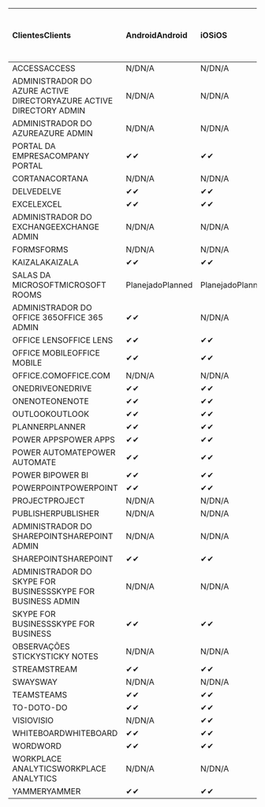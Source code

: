 <!-- This file is generated automatically. Changes made to this file will be overwritten.-->
|<span data-ttu-id="40ec5-101">Clientes</span><span class="sxs-lookup"><span data-stu-id="40ec5-101">Clients</span></span>|<span data-ttu-id="40ec5-102">Android</span><span class="sxs-lookup"><span data-stu-id="40ec5-102">Android</span></span>|<span data-ttu-id="40ec5-103">iOS</span><span class="sxs-lookup"><span data-stu-id="40ec5-103">iOS</span></span>|<span data-ttu-id="40ec5-104">Mac</span><span class="sxs-lookup"><span data-stu-id="40ec5-104">Mac</span></span>|<span data-ttu-id="40ec5-105">Windows 10</span><span class="sxs-lookup"><span data-stu-id="40ec5-105">Windows 10</span></span><br><span data-ttu-id="40ec5-106">Desktop</span><span class="sxs-lookup"><span data-stu-id="40ec5-106">Desktop</span></span>|<span data-ttu-id="40ec5-107">Windows 10</span><span class="sxs-lookup"><span data-stu-id="40ec5-107">Windows 10</span></span><br><span data-ttu-id="40ec5-108">Aplicativos modernos</span><span class="sxs-lookup"><span data-stu-id="40ec5-108">Modern Apps</span></span>|
|:-|:-|:-|:-|:-|:-|
|<span data-ttu-id="40ec5-109">ACCESS</span><span class="sxs-lookup"><span data-stu-id="40ec5-109">ACCESS</span></span>|<span data-ttu-id="40ec5-110">N/D</span><span class="sxs-lookup"><span data-stu-id="40ec5-110">N/A</span></span>|<span data-ttu-id="40ec5-111">N/D</span><span class="sxs-lookup"><span data-stu-id="40ec5-111">N/A</span></span>|<span data-ttu-id="40ec5-112">N/D</span><span class="sxs-lookup"><span data-stu-id="40ec5-112">N/A</span></span>|<span data-ttu-id="40ec5-113">✔</span><span class="sxs-lookup"><span data-stu-id="40ec5-113">✔</span></span>|<span data-ttu-id="40ec5-114">N/D</span><span class="sxs-lookup"><span data-stu-id="40ec5-114">N/A</span></span>|
|<span data-ttu-id="40ec5-115">ADMINISTRADOR DO AZURE ACTIVE DIRECTORY</span><span class="sxs-lookup"><span data-stu-id="40ec5-115">AZURE ACTIVE DIRECTORY ADMIN</span></span>|<span data-ttu-id="40ec5-116">N/D</span><span class="sxs-lookup"><span data-stu-id="40ec5-116">N/A</span></span>|<span data-ttu-id="40ec5-117">N/D</span><span class="sxs-lookup"><span data-stu-id="40ec5-117">N/A</span></span>|<span data-ttu-id="40ec5-118">N/D</span><span class="sxs-lookup"><span data-stu-id="40ec5-118">N/A</span></span>|<span data-ttu-id="40ec5-119">✔</span><span class="sxs-lookup"><span data-stu-id="40ec5-119">✔</span></span>|<span data-ttu-id="40ec5-120">N/D</span><span class="sxs-lookup"><span data-stu-id="40ec5-120">N/A</span></span>|
|<span data-ttu-id="40ec5-121">ADMINISTRADOR DO AZURE</span><span class="sxs-lookup"><span data-stu-id="40ec5-121">AZURE ADMIN</span></span>|<span data-ttu-id="40ec5-122">N/D</span><span class="sxs-lookup"><span data-stu-id="40ec5-122">N/A</span></span>|<span data-ttu-id="40ec5-123">N/D</span><span class="sxs-lookup"><span data-stu-id="40ec5-123">N/A</span></span>|<span data-ttu-id="40ec5-124">N/D</span><span class="sxs-lookup"><span data-stu-id="40ec5-124">N/A</span></span>|<span data-ttu-id="40ec5-125">N/D</span><span class="sxs-lookup"><span data-stu-id="40ec5-125">N/A</span></span>|<span data-ttu-id="40ec5-126">N/D</span><span class="sxs-lookup"><span data-stu-id="40ec5-126">N/A</span></span>|
|<span data-ttu-id="40ec5-127">PORTAL DA EMPRESA</span><span class="sxs-lookup"><span data-stu-id="40ec5-127">COMPANY PORTAL</span></span>|<span data-ttu-id="40ec5-128">✔</span><span class="sxs-lookup"><span data-stu-id="40ec5-128">✔</span></span>|<span data-ttu-id="40ec5-129">✔</span><span class="sxs-lookup"><span data-stu-id="40ec5-129">✔</span></span>|<span data-ttu-id="40ec5-130">✔</span><span class="sxs-lookup"><span data-stu-id="40ec5-130">✔</span></span>|<span data-ttu-id="40ec5-131">N/D</span><span class="sxs-lookup"><span data-stu-id="40ec5-131">N/A</span></span>|<span data-ttu-id="40ec5-132">✔</span><span class="sxs-lookup"><span data-stu-id="40ec5-132">✔</span></span>|
|<span data-ttu-id="40ec5-133">CORTANA</span><span class="sxs-lookup"><span data-stu-id="40ec5-133">CORTANA</span></span>|<span data-ttu-id="40ec5-134">N/D</span><span class="sxs-lookup"><span data-stu-id="40ec5-134">N/A</span></span>|<span data-ttu-id="40ec5-135">N/D</span><span class="sxs-lookup"><span data-stu-id="40ec5-135">N/A</span></span>|<span data-ttu-id="40ec5-136">N/D</span><span class="sxs-lookup"><span data-stu-id="40ec5-136">N/A</span></span>|<span data-ttu-id="40ec5-137">N/D</span><span class="sxs-lookup"><span data-stu-id="40ec5-137">N/A</span></span>|<span data-ttu-id="40ec5-138">✔</span><span class="sxs-lookup"><span data-stu-id="40ec5-138">✔</span></span>|
|<span data-ttu-id="40ec5-139">DELVE</span><span class="sxs-lookup"><span data-stu-id="40ec5-139">DELVE</span></span>|<span data-ttu-id="40ec5-140">✔</span><span class="sxs-lookup"><span data-stu-id="40ec5-140">✔</span></span>|<span data-ttu-id="40ec5-141">✔</span><span class="sxs-lookup"><span data-stu-id="40ec5-141">✔</span></span>|<span data-ttu-id="40ec5-142">N/D</span><span class="sxs-lookup"><span data-stu-id="40ec5-142">N/A</span></span>|<span data-ttu-id="40ec5-143">N/D</span><span class="sxs-lookup"><span data-stu-id="40ec5-143">N/A</span></span>|<span data-ttu-id="40ec5-144">N/D</span><span class="sxs-lookup"><span data-stu-id="40ec5-144">N/A</span></span>|
|<span data-ttu-id="40ec5-145">EXCEL</span><span class="sxs-lookup"><span data-stu-id="40ec5-145">EXCEL</span></span>|<span data-ttu-id="40ec5-146">✔</span><span class="sxs-lookup"><span data-stu-id="40ec5-146">✔</span></span>|<span data-ttu-id="40ec5-147">✔</span><span class="sxs-lookup"><span data-stu-id="40ec5-147">✔</span></span>|<span data-ttu-id="40ec5-148">✔</span><span class="sxs-lookup"><span data-stu-id="40ec5-148">✔</span></span>|<span data-ttu-id="40ec5-149">✔</span><span class="sxs-lookup"><span data-stu-id="40ec5-149">✔</span></span>|<span data-ttu-id="40ec5-150">✔</span><span class="sxs-lookup"><span data-stu-id="40ec5-150">✔</span></span>|
|<span data-ttu-id="40ec5-151">ADMINISTRADOR DO EXCHANGE</span><span class="sxs-lookup"><span data-stu-id="40ec5-151">EXCHANGE ADMIN</span></span>|<span data-ttu-id="40ec5-152">N/D</span><span class="sxs-lookup"><span data-stu-id="40ec5-152">N/A</span></span>|<span data-ttu-id="40ec5-153">N/D</span><span class="sxs-lookup"><span data-stu-id="40ec5-153">N/A</span></span>|<span data-ttu-id="40ec5-154">N/D</span><span class="sxs-lookup"><span data-stu-id="40ec5-154">N/A</span></span>|<span data-ttu-id="40ec5-155">✔</span><span class="sxs-lookup"><span data-stu-id="40ec5-155">✔</span></span>|<span data-ttu-id="40ec5-156">N/D</span><span class="sxs-lookup"><span data-stu-id="40ec5-156">N/A</span></span>|
|<span data-ttu-id="40ec5-157">FORMS</span><span class="sxs-lookup"><span data-stu-id="40ec5-157">FORMS</span></span>|<span data-ttu-id="40ec5-158">N/D</span><span class="sxs-lookup"><span data-stu-id="40ec5-158">N/A</span></span>|<span data-ttu-id="40ec5-159">N/D</span><span class="sxs-lookup"><span data-stu-id="40ec5-159">N/A</span></span>|<span data-ttu-id="40ec5-160">N/D</span><span class="sxs-lookup"><span data-stu-id="40ec5-160">N/A</span></span>|<span data-ttu-id="40ec5-161">N/D</span><span class="sxs-lookup"><span data-stu-id="40ec5-161">N/A</span></span>|<span data-ttu-id="40ec5-162">N/D</span><span class="sxs-lookup"><span data-stu-id="40ec5-162">N/A</span></span>|
|<span data-ttu-id="40ec5-163">KAIZALA</span><span class="sxs-lookup"><span data-stu-id="40ec5-163">KAIZALA</span></span>|<span data-ttu-id="40ec5-164">✔</span><span class="sxs-lookup"><span data-stu-id="40ec5-164">✔</span></span>|<span data-ttu-id="40ec5-165">✔</span><span class="sxs-lookup"><span data-stu-id="40ec5-165">✔</span></span>|<span data-ttu-id="40ec5-166">N/D</span><span class="sxs-lookup"><span data-stu-id="40ec5-166">N/A</span></span>|<span data-ttu-id="40ec5-167">N/D</span><span class="sxs-lookup"><span data-stu-id="40ec5-167">N/A</span></span>|<span data-ttu-id="40ec5-168">N/D</span><span class="sxs-lookup"><span data-stu-id="40ec5-168">N/A</span></span>|
|<span data-ttu-id="40ec5-169">SALAS DA MICROSOFT</span><span class="sxs-lookup"><span data-stu-id="40ec5-169">MICROSOFT ROOMS</span></span>|<span data-ttu-id="40ec5-170">Planejado</span><span class="sxs-lookup"><span data-stu-id="40ec5-170">Planned</span></span>|<span data-ttu-id="40ec5-171">Planejado</span><span class="sxs-lookup"><span data-stu-id="40ec5-171">Planned</span></span>|<span data-ttu-id="40ec5-172">N/D</span><span class="sxs-lookup"><span data-stu-id="40ec5-172">N/A</span></span>|<span data-ttu-id="40ec5-173">N/D</span><span class="sxs-lookup"><span data-stu-id="40ec5-173">N/A</span></span>|<span data-ttu-id="40ec5-174">N/D</span><span class="sxs-lookup"><span data-stu-id="40ec5-174">N/A</span></span>|
|<span data-ttu-id="40ec5-175">ADMINISTRADOR DO OFFICE 365</span><span class="sxs-lookup"><span data-stu-id="40ec5-175">OFFICE 365 ADMIN</span></span>|<span data-ttu-id="40ec5-176">✔</span><span class="sxs-lookup"><span data-stu-id="40ec5-176">✔</span></span>|<span data-ttu-id="40ec5-177">N/D</span><span class="sxs-lookup"><span data-stu-id="40ec5-177">N/A</span></span>|<span data-ttu-id="40ec5-178">N/D</span><span class="sxs-lookup"><span data-stu-id="40ec5-178">N/A</span></span>|<span data-ttu-id="40ec5-179">N/D</span><span class="sxs-lookup"><span data-stu-id="40ec5-179">N/A</span></span>|<span data-ttu-id="40ec5-180">N/D</span><span class="sxs-lookup"><span data-stu-id="40ec5-180">N/A</span></span>|
|<span data-ttu-id="40ec5-181">OFFICE LENS</span><span class="sxs-lookup"><span data-stu-id="40ec5-181">OFFICE LENS</span></span>|<span data-ttu-id="40ec5-182">✔</span><span class="sxs-lookup"><span data-stu-id="40ec5-182">✔</span></span>|<span data-ttu-id="40ec5-183">✔</span><span class="sxs-lookup"><span data-stu-id="40ec5-183">✔</span></span>|<span data-ttu-id="40ec5-184">N/D</span><span class="sxs-lookup"><span data-stu-id="40ec5-184">N/A</span></span>|<span data-ttu-id="40ec5-185">N/D</span><span class="sxs-lookup"><span data-stu-id="40ec5-185">N/A</span></span>|<span data-ttu-id="40ec5-186">✔</span><span class="sxs-lookup"><span data-stu-id="40ec5-186">✔</span></span>|
|<span data-ttu-id="40ec5-187">OFFICE MOBILE</span><span class="sxs-lookup"><span data-stu-id="40ec5-187">OFFICE MOBILE</span></span>|<span data-ttu-id="40ec5-188">✔</span><span class="sxs-lookup"><span data-stu-id="40ec5-188">✔</span></span>|<span data-ttu-id="40ec5-189">✔</span><span class="sxs-lookup"><span data-stu-id="40ec5-189">✔</span></span>|<span data-ttu-id="40ec5-190">N/D</span><span class="sxs-lookup"><span data-stu-id="40ec5-190">N/A</span></span>|<span data-ttu-id="40ec5-191">N/D</span><span class="sxs-lookup"><span data-stu-id="40ec5-191">N/A</span></span>|<span data-ttu-id="40ec5-192">N/D</span><span class="sxs-lookup"><span data-stu-id="40ec5-192">N/A</span></span>|
|<span data-ttu-id="40ec5-193">OFFICE.COM</span><span class="sxs-lookup"><span data-stu-id="40ec5-193">OFFICE.COM</span></span>|<span data-ttu-id="40ec5-194">N/D</span><span class="sxs-lookup"><span data-stu-id="40ec5-194">N/A</span></span>|<span data-ttu-id="40ec5-195">N/D</span><span class="sxs-lookup"><span data-stu-id="40ec5-195">N/A</span></span>|<span data-ttu-id="40ec5-196">N/D</span><span class="sxs-lookup"><span data-stu-id="40ec5-196">N/A</span></span>|<span data-ttu-id="40ec5-197">N/D</span><span class="sxs-lookup"><span data-stu-id="40ec5-197">N/A</span></span>|<span data-ttu-id="40ec5-198">✔</span><span class="sxs-lookup"><span data-stu-id="40ec5-198">✔</span></span>|
|<span data-ttu-id="40ec5-199">ONEDRIVE</span><span class="sxs-lookup"><span data-stu-id="40ec5-199">ONEDRIVE</span></span>|<span data-ttu-id="40ec5-200">✔</span><span class="sxs-lookup"><span data-stu-id="40ec5-200">✔</span></span>|<span data-ttu-id="40ec5-201">✔</span><span class="sxs-lookup"><span data-stu-id="40ec5-201">✔</span></span>|<span data-ttu-id="40ec5-202">✔</span><span class="sxs-lookup"><span data-stu-id="40ec5-202">✔</span></span>|<span data-ttu-id="40ec5-203">✔</span><span class="sxs-lookup"><span data-stu-id="40ec5-203">✔</span></span>|<span data-ttu-id="40ec5-204">✔</span><span class="sxs-lookup"><span data-stu-id="40ec5-204">✔</span></span>|
|<span data-ttu-id="40ec5-205">ONENOTE</span><span class="sxs-lookup"><span data-stu-id="40ec5-205">ONENOTE</span></span>|<span data-ttu-id="40ec5-206">✔</span><span class="sxs-lookup"><span data-stu-id="40ec5-206">✔</span></span>|<span data-ttu-id="40ec5-207">✔</span><span class="sxs-lookup"><span data-stu-id="40ec5-207">✔</span></span>|<span data-ttu-id="40ec5-208">✔</span><span class="sxs-lookup"><span data-stu-id="40ec5-208">✔</span></span>|<span data-ttu-id="40ec5-209">✔</span><span class="sxs-lookup"><span data-stu-id="40ec5-209">✔</span></span>|<span data-ttu-id="40ec5-210">✔</span><span class="sxs-lookup"><span data-stu-id="40ec5-210">✔</span></span>|
|<span data-ttu-id="40ec5-211">OUTLOOK</span><span class="sxs-lookup"><span data-stu-id="40ec5-211">OUTLOOK</span></span>|<span data-ttu-id="40ec5-212">✔</span><span class="sxs-lookup"><span data-stu-id="40ec5-212">✔</span></span>|<span data-ttu-id="40ec5-213">✔</span><span class="sxs-lookup"><span data-stu-id="40ec5-213">✔</span></span>|<span data-ttu-id="40ec5-214">✔</span><span class="sxs-lookup"><span data-stu-id="40ec5-214">✔</span></span>|<span data-ttu-id="40ec5-215">✔</span><span class="sxs-lookup"><span data-stu-id="40ec5-215">✔</span></span>|<span data-ttu-id="40ec5-216">✔</span><span class="sxs-lookup"><span data-stu-id="40ec5-216">✔</span></span>|
|<span data-ttu-id="40ec5-217">PLANNER</span><span class="sxs-lookup"><span data-stu-id="40ec5-217">PLANNER</span></span>|<span data-ttu-id="40ec5-218">✔</span><span class="sxs-lookup"><span data-stu-id="40ec5-218">✔</span></span>|<span data-ttu-id="40ec5-219">✔</span><span class="sxs-lookup"><span data-stu-id="40ec5-219">✔</span></span>|<span data-ttu-id="40ec5-220">N/D</span><span class="sxs-lookup"><span data-stu-id="40ec5-220">N/A</span></span>|<span data-ttu-id="40ec5-221">N/D</span><span class="sxs-lookup"><span data-stu-id="40ec5-221">N/A</span></span>|<span data-ttu-id="40ec5-222">N/D</span><span class="sxs-lookup"><span data-stu-id="40ec5-222">N/A</span></span>|
|<span data-ttu-id="40ec5-223">POWER APPS</span><span class="sxs-lookup"><span data-stu-id="40ec5-223">POWER APPS</span></span>|<span data-ttu-id="40ec5-224">✔</span><span class="sxs-lookup"><span data-stu-id="40ec5-224">✔</span></span>|<span data-ttu-id="40ec5-225">✔</span><span class="sxs-lookup"><span data-stu-id="40ec5-225">✔</span></span>|<span data-ttu-id="40ec5-226">N/D</span><span class="sxs-lookup"><span data-stu-id="40ec5-226">N/A</span></span>|<span data-ttu-id="40ec5-227">N/D</span><span class="sxs-lookup"><span data-stu-id="40ec5-227">N/A</span></span>|<span data-ttu-id="40ec5-228">✔</span><span class="sxs-lookup"><span data-stu-id="40ec5-228">✔</span></span>|
|<span data-ttu-id="40ec5-229">POWER AUTOMATE</span><span class="sxs-lookup"><span data-stu-id="40ec5-229">POWER AUTOMATE</span></span>|<span data-ttu-id="40ec5-230">✔</span><span class="sxs-lookup"><span data-stu-id="40ec5-230">✔</span></span>|<span data-ttu-id="40ec5-231">✔</span><span class="sxs-lookup"><span data-stu-id="40ec5-231">✔</span></span>|<span data-ttu-id="40ec5-232">N/D</span><span class="sxs-lookup"><span data-stu-id="40ec5-232">N/A</span></span>|<span data-ttu-id="40ec5-233">N/D</span><span class="sxs-lookup"><span data-stu-id="40ec5-233">N/A</span></span>|<span data-ttu-id="40ec5-234">N/D</span><span class="sxs-lookup"><span data-stu-id="40ec5-234">N/A</span></span>|
|<span data-ttu-id="40ec5-235">POWER BI</span><span class="sxs-lookup"><span data-stu-id="40ec5-235">POWER BI</span></span>|<span data-ttu-id="40ec5-236">✔</span><span class="sxs-lookup"><span data-stu-id="40ec5-236">✔</span></span>|<span data-ttu-id="40ec5-237">✔</span><span class="sxs-lookup"><span data-stu-id="40ec5-237">✔</span></span>|<span data-ttu-id="40ec5-238">N/D</span><span class="sxs-lookup"><span data-stu-id="40ec5-238">N/A</span></span>|<span data-ttu-id="40ec5-239">✔</span><span class="sxs-lookup"><span data-stu-id="40ec5-239">✔</span></span>|<span data-ttu-id="40ec5-240">✔</span><span class="sxs-lookup"><span data-stu-id="40ec5-240">✔</span></span>|
|<span data-ttu-id="40ec5-241">POWERPOINT</span><span class="sxs-lookup"><span data-stu-id="40ec5-241">POWERPOINT</span></span>|<span data-ttu-id="40ec5-242">✔</span><span class="sxs-lookup"><span data-stu-id="40ec5-242">✔</span></span>|<span data-ttu-id="40ec5-243">✔</span><span class="sxs-lookup"><span data-stu-id="40ec5-243">✔</span></span>|<span data-ttu-id="40ec5-244">✔</span><span class="sxs-lookup"><span data-stu-id="40ec5-244">✔</span></span>|<span data-ttu-id="40ec5-245">✔</span><span class="sxs-lookup"><span data-stu-id="40ec5-245">✔</span></span>|<span data-ttu-id="40ec5-246">✔</span><span class="sxs-lookup"><span data-stu-id="40ec5-246">✔</span></span>|
|<span data-ttu-id="40ec5-247">PROJECT</span><span class="sxs-lookup"><span data-stu-id="40ec5-247">PROJECT</span></span>|<span data-ttu-id="40ec5-248">N/D</span><span class="sxs-lookup"><span data-stu-id="40ec5-248">N/A</span></span>|<span data-ttu-id="40ec5-249">N/D</span><span class="sxs-lookup"><span data-stu-id="40ec5-249">N/A</span></span>|<span data-ttu-id="40ec5-250">N/D</span><span class="sxs-lookup"><span data-stu-id="40ec5-250">N/A</span></span>|<span data-ttu-id="40ec5-251">✔</span><span class="sxs-lookup"><span data-stu-id="40ec5-251">✔</span></span>|<span data-ttu-id="40ec5-252">N/D</span><span class="sxs-lookup"><span data-stu-id="40ec5-252">N/A</span></span>|
|<span data-ttu-id="40ec5-253">PUBLISHER</span><span class="sxs-lookup"><span data-stu-id="40ec5-253">PUBLISHER</span></span>|<span data-ttu-id="40ec5-254">N/D</span><span class="sxs-lookup"><span data-stu-id="40ec5-254">N/A</span></span>|<span data-ttu-id="40ec5-255">N/D</span><span class="sxs-lookup"><span data-stu-id="40ec5-255">N/A</span></span>|<span data-ttu-id="40ec5-256">N/D</span><span class="sxs-lookup"><span data-stu-id="40ec5-256">N/A</span></span>|<span data-ttu-id="40ec5-257">✔</span><span class="sxs-lookup"><span data-stu-id="40ec5-257">✔</span></span>|<span data-ttu-id="40ec5-258">N/D</span><span class="sxs-lookup"><span data-stu-id="40ec5-258">N/A</span></span>|
|<span data-ttu-id="40ec5-259">ADMINISTRADOR DO SHAREPOINT</span><span class="sxs-lookup"><span data-stu-id="40ec5-259">SHAREPOINT ADMIN</span></span>|<span data-ttu-id="40ec5-260">N/D</span><span class="sxs-lookup"><span data-stu-id="40ec5-260">N/A</span></span>|<span data-ttu-id="40ec5-261">N/D</span><span class="sxs-lookup"><span data-stu-id="40ec5-261">N/A</span></span>|<span data-ttu-id="40ec5-262">N/D</span><span class="sxs-lookup"><span data-stu-id="40ec5-262">N/A</span></span>|<span data-ttu-id="40ec5-263">✔</span><span class="sxs-lookup"><span data-stu-id="40ec5-263">✔</span></span>|<span data-ttu-id="40ec5-264">N/D</span><span class="sxs-lookup"><span data-stu-id="40ec5-264">N/A</span></span>|
|<span data-ttu-id="40ec5-265">SHAREPOINT</span><span class="sxs-lookup"><span data-stu-id="40ec5-265">SHAREPOINT</span></span>|<span data-ttu-id="40ec5-266">✔</span><span class="sxs-lookup"><span data-stu-id="40ec5-266">✔</span></span>|<span data-ttu-id="40ec5-267">✔</span><span class="sxs-lookup"><span data-stu-id="40ec5-267">✔</span></span>|<span data-ttu-id="40ec5-268">N/D</span><span class="sxs-lookup"><span data-stu-id="40ec5-268">N/A</span></span>|<span data-ttu-id="40ec5-269">N/D</span><span class="sxs-lookup"><span data-stu-id="40ec5-269">N/A</span></span>|<span data-ttu-id="40ec5-270">N/D</span><span class="sxs-lookup"><span data-stu-id="40ec5-270">N/A</span></span>|
|<span data-ttu-id="40ec5-271">ADMINISTRADOR DO SKYPE FOR BUSINESS</span><span class="sxs-lookup"><span data-stu-id="40ec5-271">SKYPE FOR BUSINESS ADMIN</span></span>|<span data-ttu-id="40ec5-272">N/D</span><span class="sxs-lookup"><span data-stu-id="40ec5-272">N/A</span></span>|<span data-ttu-id="40ec5-273">N/D</span><span class="sxs-lookup"><span data-stu-id="40ec5-273">N/A</span></span>|<span data-ttu-id="40ec5-274">N/D</span><span class="sxs-lookup"><span data-stu-id="40ec5-274">N/A</span></span>|<span data-ttu-id="40ec5-275">✔</span><span class="sxs-lookup"><span data-stu-id="40ec5-275">✔</span></span>|<span data-ttu-id="40ec5-276">N/D</span><span class="sxs-lookup"><span data-stu-id="40ec5-276">N/A</span></span>|
|<span data-ttu-id="40ec5-277">SKYPE FOR BUSINESS</span><span class="sxs-lookup"><span data-stu-id="40ec5-277">SKYPE FOR BUSINESS</span></span>|<span data-ttu-id="40ec5-278">✔</span><span class="sxs-lookup"><span data-stu-id="40ec5-278">✔</span></span>|<span data-ttu-id="40ec5-279">✔</span><span class="sxs-lookup"><span data-stu-id="40ec5-279">✔</span></span>|<span data-ttu-id="40ec5-280">✔</span><span class="sxs-lookup"><span data-stu-id="40ec5-280">✔</span></span>|<span data-ttu-id="40ec5-281">✔</span><span class="sxs-lookup"><span data-stu-id="40ec5-281">✔</span></span>|<span data-ttu-id="40ec5-282">N/D</span><span class="sxs-lookup"><span data-stu-id="40ec5-282">N/A</span></span>|
|<span data-ttu-id="40ec5-283">OBSERVAÇÕES STICKY</span><span class="sxs-lookup"><span data-stu-id="40ec5-283">STICKY NOTES</span></span>|<span data-ttu-id="40ec5-284">N/D</span><span class="sxs-lookup"><span data-stu-id="40ec5-284">N/A</span></span>|<span data-ttu-id="40ec5-285">N/D</span><span class="sxs-lookup"><span data-stu-id="40ec5-285">N/A</span></span>|<span data-ttu-id="40ec5-286">N/D</span><span class="sxs-lookup"><span data-stu-id="40ec5-286">N/A</span></span>|<span data-ttu-id="40ec5-287">N/D</span><span class="sxs-lookup"><span data-stu-id="40ec5-287">N/A</span></span>|<span data-ttu-id="40ec5-288">✔</span><span class="sxs-lookup"><span data-stu-id="40ec5-288">✔</span></span>|
|<span data-ttu-id="40ec5-289">STREAM</span><span class="sxs-lookup"><span data-stu-id="40ec5-289">STREAM</span></span>|<span data-ttu-id="40ec5-290">✔</span><span class="sxs-lookup"><span data-stu-id="40ec5-290">✔</span></span>|<span data-ttu-id="40ec5-291">✔</span><span class="sxs-lookup"><span data-stu-id="40ec5-291">✔</span></span>|<span data-ttu-id="40ec5-292">N/D</span><span class="sxs-lookup"><span data-stu-id="40ec5-292">N/A</span></span>|<span data-ttu-id="40ec5-293">N/D</span><span class="sxs-lookup"><span data-stu-id="40ec5-293">N/A</span></span>|<span data-ttu-id="40ec5-294">N/D</span><span class="sxs-lookup"><span data-stu-id="40ec5-294">N/A</span></span>|
|<span data-ttu-id="40ec5-295">SWAY</span><span class="sxs-lookup"><span data-stu-id="40ec5-295">SWAY</span></span>|<span data-ttu-id="40ec5-296">N/D</span><span class="sxs-lookup"><span data-stu-id="40ec5-296">N/A</span></span>|<span data-ttu-id="40ec5-297">N/D</span><span class="sxs-lookup"><span data-stu-id="40ec5-297">N/A</span></span>|<span data-ttu-id="40ec5-298">N/D</span><span class="sxs-lookup"><span data-stu-id="40ec5-298">N/A</span></span>|<span data-ttu-id="40ec5-299">N/D</span><span class="sxs-lookup"><span data-stu-id="40ec5-299">N/A</span></span>|<span data-ttu-id="40ec5-300">✔</span><span class="sxs-lookup"><span data-stu-id="40ec5-300">✔</span></span>|
|<span data-ttu-id="40ec5-301">TEAMS</span><span class="sxs-lookup"><span data-stu-id="40ec5-301">TEAMS</span></span>|<span data-ttu-id="40ec5-302">✔</span><span class="sxs-lookup"><span data-stu-id="40ec5-302">✔</span></span>|<span data-ttu-id="40ec5-303">✔</span><span class="sxs-lookup"><span data-stu-id="40ec5-303">✔</span></span>|<span data-ttu-id="40ec5-304">✔</span><span class="sxs-lookup"><span data-stu-id="40ec5-304">✔</span></span>|<span data-ttu-id="40ec5-305">✔</span><span class="sxs-lookup"><span data-stu-id="40ec5-305">✔</span></span>|<span data-ttu-id="40ec5-306">N/D</span><span class="sxs-lookup"><span data-stu-id="40ec5-306">N/A</span></span>|
|<span data-ttu-id="40ec5-307">TO-DO</span><span class="sxs-lookup"><span data-stu-id="40ec5-307">TO-DO</span></span>|<span data-ttu-id="40ec5-308">✔</span><span class="sxs-lookup"><span data-stu-id="40ec5-308">✔</span></span>|<span data-ttu-id="40ec5-309">✔</span><span class="sxs-lookup"><span data-stu-id="40ec5-309">✔</span></span>|<span data-ttu-id="40ec5-310">✔</span><span class="sxs-lookup"><span data-stu-id="40ec5-310">✔</span></span>|<span data-ttu-id="40ec5-311">N/D</span><span class="sxs-lookup"><span data-stu-id="40ec5-311">N/A</span></span>|<span data-ttu-id="40ec5-312">✔</span><span class="sxs-lookup"><span data-stu-id="40ec5-312">✔</span></span>|
|<span data-ttu-id="40ec5-313">VISIO</span><span class="sxs-lookup"><span data-stu-id="40ec5-313">VISIO</span></span>|<span data-ttu-id="40ec5-314">N/D</span><span class="sxs-lookup"><span data-stu-id="40ec5-314">N/A</span></span>|<span data-ttu-id="40ec5-315">✔</span><span class="sxs-lookup"><span data-stu-id="40ec5-315">✔</span></span>|<span data-ttu-id="40ec5-316">N/D</span><span class="sxs-lookup"><span data-stu-id="40ec5-316">N/A</span></span>|<span data-ttu-id="40ec5-317">✔</span><span class="sxs-lookup"><span data-stu-id="40ec5-317">✔</span></span>|<span data-ttu-id="40ec5-318">N/D</span><span class="sxs-lookup"><span data-stu-id="40ec5-318">N/A</span></span>|
|<span data-ttu-id="40ec5-319">WHITEBOARD</span><span class="sxs-lookup"><span data-stu-id="40ec5-319">WHITEBOARD</span></span>|<span data-ttu-id="40ec5-320">✔</span><span class="sxs-lookup"><span data-stu-id="40ec5-320">✔</span></span>|<span data-ttu-id="40ec5-321">✔</span><span class="sxs-lookup"><span data-stu-id="40ec5-321">✔</span></span>|<span data-ttu-id="40ec5-322">N/D</span><span class="sxs-lookup"><span data-stu-id="40ec5-322">N/A</span></span>|<span data-ttu-id="40ec5-323">N/D</span><span class="sxs-lookup"><span data-stu-id="40ec5-323">N/A</span></span>|<span data-ttu-id="40ec5-324">✔</span><span class="sxs-lookup"><span data-stu-id="40ec5-324">✔</span></span>|
|<span data-ttu-id="40ec5-325">WORD</span><span class="sxs-lookup"><span data-stu-id="40ec5-325">WORD</span></span>|<span data-ttu-id="40ec5-326">✔</span><span class="sxs-lookup"><span data-stu-id="40ec5-326">✔</span></span>|<span data-ttu-id="40ec5-327">✔</span><span class="sxs-lookup"><span data-stu-id="40ec5-327">✔</span></span>|<span data-ttu-id="40ec5-328">✔</span><span class="sxs-lookup"><span data-stu-id="40ec5-328">✔</span></span>|<span data-ttu-id="40ec5-329">✔</span><span class="sxs-lookup"><span data-stu-id="40ec5-329">✔</span></span>|<span data-ttu-id="40ec5-330">✔</span><span class="sxs-lookup"><span data-stu-id="40ec5-330">✔</span></span>|
|<span data-ttu-id="40ec5-331">WORKPLACE ANALYTICS</span><span class="sxs-lookup"><span data-stu-id="40ec5-331">WORKPLACE ANALYTICS</span></span>|<span data-ttu-id="40ec5-332">N/D</span><span class="sxs-lookup"><span data-stu-id="40ec5-332">N/A</span></span>|<span data-ttu-id="40ec5-333">N/D</span><span class="sxs-lookup"><span data-stu-id="40ec5-333">N/A</span></span>|<span data-ttu-id="40ec5-334">N/D</span><span class="sxs-lookup"><span data-stu-id="40ec5-334">N/A</span></span>|<span data-ttu-id="40ec5-335">N/D</span><span class="sxs-lookup"><span data-stu-id="40ec5-335">N/A</span></span>|<span data-ttu-id="40ec5-336">N/D</span><span class="sxs-lookup"><span data-stu-id="40ec5-336">N/A</span></span>|
|<span data-ttu-id="40ec5-337">YAMMER</span><span class="sxs-lookup"><span data-stu-id="40ec5-337">YAMMER</span></span>|<span data-ttu-id="40ec5-338">✔</span><span class="sxs-lookup"><span data-stu-id="40ec5-338">✔</span></span>|<span data-ttu-id="40ec5-339">✔</span><span class="sxs-lookup"><span data-stu-id="40ec5-339">✔</span></span>|<span data-ttu-id="40ec5-340">✔</span><span class="sxs-lookup"><span data-stu-id="40ec5-340">✔</span></span>|<span data-ttu-id="40ec5-341">✔</span><span class="sxs-lookup"><span data-stu-id="40ec5-341">✔</span></span>|<span data-ttu-id="40ec5-342">N/D</span><span class="sxs-lookup"><span data-stu-id="40ec5-342">N/A</span></span>|
